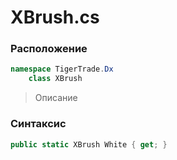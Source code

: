 
# XBrush.cs
### Расположение
```csharp
namespace TigerTrade.Dx  
    class XBrush
```

> Описание

### Синтаксис
```csharp
public static XBrush White { get; }
```
